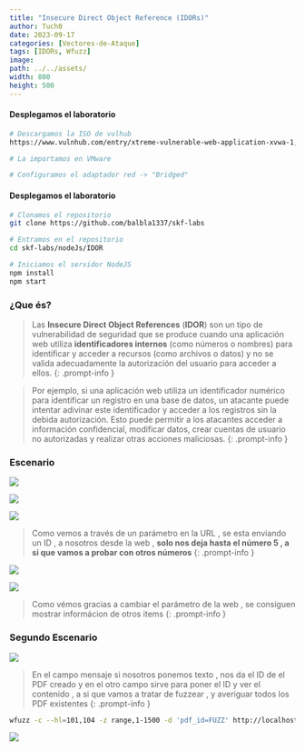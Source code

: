 ```yaml
---
title: "Insecure Direct Object Reference (IDORs)"
author: Tuch0
date: 2023-09-17
categories: [Vectores-de-Ataque]
tags: [IDORs, Wfuzz]
image:
path: ../../assets/
width: 800
height: 500
---
```



#### Desplegamos el laboratorio

```bash
# Descargamos la ISO de vulhub
https://www.vulnhub.com/entry/xtreme-vulnerable-web-application-xvwa-1,209/

# La importamos en VMware

# Configuramos el adaptador red -> "Bridged"
```

#### Desplegamos el laboratorio

```bash
# Clonamos el repositorio
git clone https://github.com/balbla1337/skf-labs

# Entramos en el repositorio
cd skf-labs/nodeJs/IDOR

# Iniciamos el servidor NodeJS
npm install 
npm start
```

### ¿Que és?

> Las **Insecure Direct Object References** (**IDOR**) son un tipo de vulnerabilidad de seguridad que se produce cuando una aplicación web utiliza **identificadores internos** (como números o nombres) para identificar y acceder a recursos (como archivos o datos) y no se valida adecuadamente la autorización del usuario para acceder a ellos.
{: .prompt-info }

> Por ejemplo, si una aplicación web utiliza un identificador numérico para identificar un registro en una base de datos, un atacante puede intentar adivinar este identificador y acceder a los registros sin la debida autorización. Esto puede permitir a los atacantes acceder a información confidencial, modificar datos, crear cuentas de usuario no autorizadas y realizar otras acciones maliciosas.
{: .prompt-info }

### Escenario

![](../../assets/VectoresDeAtaque/Insecure-Direct-Object-Reference-(IDORs)/1.jpg)

![](../../assets/VectoresDeAtaque/Insecure-Direct-Object-Reference-(IDORs)/2.jpg)

![](../../assets/VectoresDeAtaque/Insecure-Direct-Object-Reference-(IDORs)/3.jpg)

> Como vemos a través de un parámetro en la URL , se esta enviando un ID , a nosotros desde la web , **solo nos deja hasta el número 5 , a si que vamos a probar con otros números**
{: .prompt-info }

![](../../assets/VectoresDeAtaque/Insecure-Direct-Object-Reference-(IDORs)/4.jpg)

![](../../assets/VectoresDeAtaque/Insecure-Direct-Object-Reference-(IDORs)/5.jpg)

> Como vémos gracias a cambiar el parámetro de la web , se consiguen mostrar informácion de otros items
{: .prompt-info }

### Segundo Escenario

![](../../assets/VectoresDeAtaque/Insecure-Direct-Object-Reference-(IDORs)/6.jpg)

> En el campo mensaje si nosotros ponemos texto , nos da el ID de el PDF creado y en el otro campo sirve para poner el ID y ver el contenido , a si que vamos a tratar de fuzzear , y averiguar todos los PDF existentes
{: .prompt-info }

```bash
wfuzz -c --hl=101,104 -z range,1-1500 -d 'pdf_id=FUZZ' http://localhost:5000/download
```


![](../../assets/VectoresDeAtaque/Insecure-Direct-Object-Reference-(IDORs)/7.jpg)

